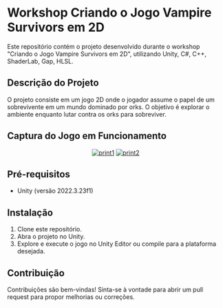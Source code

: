 # Workshop Criando o Jogo Vampire Survivors em 2D

Este repositório contém o projeto desenvolvido durante o workshop "Criando o Jogo Vampire Survivors em 2D", utilizando Unity, C#, C++, ShaderLab, Gap, HLSL.

## Descrição do Projeto

O projeto consiste em um jogo 2D onde o jogador assume o papel de um sobrevivente em um mundo dominado por orks. O objetivo é explorar o ambiente enquanto lutar contra os orks para sobreviver.

## Captura do Jogo em Funcionamento

<p align="center">
  <a href="https://ibb.co/xgxXRdD"><img src="https://i.ibb.co/dp8jzxr/print1.png" alt="print1" border="0" ></a>
  <a href="https://ibb.co/3C3K0hb"><img src="https://i.ibb.co/YLCgtjS/print2.png" alt="print2" border="0" /></a>
</p>

## Pré-requisitos

- Unity (versão 2022.3.23f1)

## Instalação

1. Clone este repositório.
2. Abra o projeto no Unity.
3. Explore e execute o jogo no Unity Editor ou compile para a plataforma desejada.

## Contribuição

Contribuições são bem-vindas! Sinta-se à vontade para abrir um pull request para propor melhorias ou correções.
